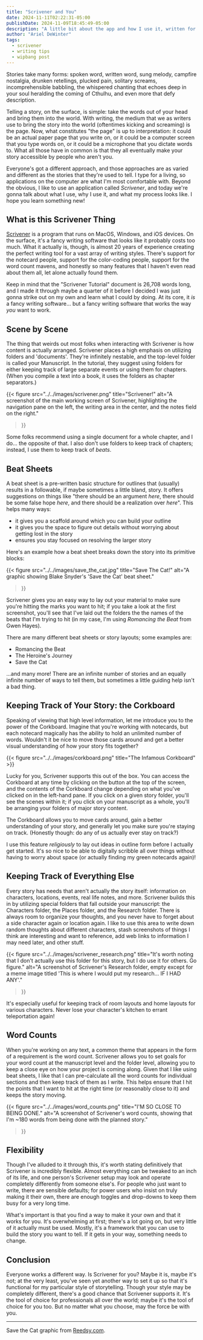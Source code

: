 ```yaml
---
title: "Scrivener and You"
date: 2024-11-11T02:22:31-05:00
publishDate: 2024-11-09T18:45:49-05:00
description: "A little bit about the app and how I use it, written for WIP Bang 3!"
author: "Ariel DeWinter"
tags:
  - scrivener
  - writing tips
  - wipbang post
---
```


Stories take many forms: spoken word, written word, sung melody, campfire nostalgia, drunken retellings, plucked pain, solitary screams, incomprehensible babbling, the whispered chanting that echoes deep in your soul heralding the coming of Cthulhu, and even more that defy description.

Telling a story, on the surface, is simple: take the words out of your head and bring them into the world. With writing, the medium that we as writers use to bring the story into the world (oftentimes kicking and screaming) is the page. Now, what constitutes "the page" is up to interpretation: it could be an actual paper page that you write on, or it could be a computer screen that you type words on, or it could be a microphone that you dictate words to. What all those have in common is that they all eventually make your story accessible by people who aren't you.

Everyone's got a different approach, and those approaches are as varied and different as the stories that they're used to tell. I type for a living, so applications on the computer are what I'm most comfortable with. Beyond the obvious, I like to use an application called _Scrivener_, and today we're gonna talk about what I use, why I use it, and what my process looks like. I hope you learn something new!

## What is this Scrivener Thing

[Scrivener] is a program that runs on MacOS, Windows, and iOS devices. On the surface, it's a fancy writing software that looks like it probably costs too much. What it actually is, though, is almost 20 years of experience creating the perfect writing tool for a vast array of writing styles. There's support for the notecard people, support for the color-coding people, support for the word count mavens, and honestly so many features that I haven't even read about them all, let alone actually found them.

Keep in mind that the "Scrivener Tutorial" document is 26,708 words long, and I made it through maybe a quarter of it before I decided I was just gonna strike out on my own and learn what I could by doing. At its core, it _is_ a fancy writing software... but a fancy writing software that works the way _you_ want to work.

## Scene by Scene

The thing that weirds out most folks when interacting with Scrivener is how content is actually arranged. Scrivener places a high emphasis on utilizing folders and 'documents'. They're infinitely nestable, and the top-level folder is called your Manuscript. In the tutorial, they suggest using folders for either keeping track of large separate events or using them for chapters. (When you compile a text into a book, it uses the folders as chapter separators.)

{{< 
  figure src="../../images/scrivener.png" 
  title="Scrivener!" 
  alt="A screenshot of the main working screen of Scrivener, highlighting the navigation pane on the left, the writing area in the center, and the notes field on the right."
>}}

Some folks recommend using a single document for a whole chapter, and I do... the opposite of that. I also don't use folders to keep track of chapters; instead, I use them to keep track of _beats_.

## Beat Sheets

A beat sheet is a pre-written basic structure for outlines that (usually) results in a followable, if maybe sometimes a little bland, story. It offers suggestions on things like "there should be an argument _here_, there should be some false hope _here_, and there should be a realization over _here_". This helps many ways:

- it gives you a scaffold around which you can build your outline
- it gives you the space to figure out details without worrying about getting lost in the story
- ensures you stay focused on resolving the larger story

Here's an example how a beat sheet breaks down the story into its primitive blocks:

{{<
  figure src="../../images/save_the_cat.jpg"
  title="Save The Cat!"
  alt="A graphic showing Blake Snyder's 'Save the Cat' beat sheet."
>}}

Scrivener gives you an easy way to lay out your material to make sure you're hitting the marks you want to hit; if you take a look at the first screenshot, you'll see that I've laid out the folders the the names of the beats that I'm trying to hit (in my case, I'm using _Romancing the Beat_ from Gwen Hayes).

There are many different beat sheets or story layouts; some examples are:

* Romancing the Beat
* The Heroine's Journey
* Save the Cat

...and many more! There are an infinite number of stories and an equally infinite number of ways to tell them, but sometimes a little guiding help isn't a bad thing.

## Keeping Track of Your Story: the Corkboard

Speaking of viewing that high level information, let me introduce you to the power of the Corkboard. Imagine that you're working with notecards, but each notecard magically has the ability to hold an unlimited number of words. Wouldn't it be nice to move those cards around and get a better visual understanding of how your story fits together? 

{{< figure src="../../images/corkboard.png" title="The Infamous Corkboard" >}}

Lucky for you, Scrivener supports this out of the box. You can access the Corkboard at any time by clicking on the button at the top of the screen, and the contents of the Corkboard change depending on what you've clicked on in the left-hand pane. If you click on a given story folder, you'll see the scenes within it; if you click on your manuscript as a whole, you'll be arranging your folders of major story content.

The Corkboard allows you to move cards around, gain a better understanding of your story, and generally let you make sure you're staying on track. (Honestly though: do any of us actually ever stay on track?)

I use this feature _religiously_ to lay out ideas in outline form before I actually get started. It's so nice to be able to digitally scribble all over things without having to worry about space (or actually finding my green notecards again)!

## Keeping Track of Everything Else

Every story has needs that aren't actually the story itself: information on characters, locations, events, real life notes, and more. Scrivener builds this in by utilizing special folders that fall outside your manuscript: the Characters folder, the Places folder, and the Research folder. There is always room to organize your thoughts, and you never have to forget about a side character again or location again. I like to use this area to write down random thoughts about different characters, stash screenshots of things I think are interesting and want to reference, add web links to information I may need later, and other stuff.

{{< 
  figure src="../../images/scrivener_research.png"
  title="It's worth noting that I don't actually use this folder for this story, but I do use it for others. Go figure."
  alt="A screenshot of Scrivener's Research folder, empty except for a meme image titled 'This is where I would put my research... IF I HAD ANY'."
>}}

It's especially useful for keeping track of room layouts and home layouts for various characters. Never lose your character's kitchen to errant teleportation again!

## Word Counts

When you're working on any text, a common theme that appears in the form of a requirement is the word count. Scrivener allows you to set goals for your word count at the manuscript level and the folder level, allowing you to keep a close eye on how your project is coming along. Given that I like using beat sheets, I like that I can pre-calculate all the word counts for individual sections and then keep track of them as I write. This helps ensure that I hit the points that I want to hit at the right time (or reasonably close to it) and keeps the story moving.

{{<
  figure src="../../images/word_counts.png"
  title="I'M SO CLOSE TO BEING DONE."
  alt="A screenshot of Scrivener's word counts, showing that I'm ~180 words from being done with the planned story."
>}}

## Flexibility

Though I've alluded to it through this, it's worth stating definitively that Scrivener is incredibly flexible. Almost everything can be tweaked to an inch of its life, and one person's Scrivener setup may look and operate completely differently from someone else's. For people who just want to write, there are sensible defaults; for power users who insist on truly making it their own, there are enough toggles and drop-downs to keep them busy for a very long time.

What's important is that you find a way to make it your own and that it works for you. It's overwhelming at first; there's a lot going on, but very little of it actually must be used. Mostly, it's a framework that you can use to build the story you want to tell. If it gets in your way, something needs to change.

## Conclusion

Everyone works a different way. Is Scrivener for you? Maybe it is, maybe it's not; at the very least, you've seen yet another way to set it up so that it's functional for my particular style of storytelling. Though your style may be completely different, there's a good chance that Scrivener supports it. It's the tool of choice for professionals all over the world; maybe it's the tool of choice for you too. But no matter what you choose, may the force be with you.

---

Save the Cat graphic from [Reedsy.com](https://blog.reedsy.com/guide/story-structure/save-the-cat-beat-sheet/).

[Scrivener]: https://www.literatureandlatte.com/